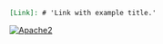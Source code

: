 ```markdown
[Link]: # 'Link with example title.'
```
[![Apache2](![image](https://github.com/Diogo-Rego/EuroSkills.2023/assets/114145176/57810ee2-c4a3-4b88-ac59-9d2fe40f3318)
)]([https://example.com/button-link](https://httpd.apache.org/)https://httpd.apache.org/)
